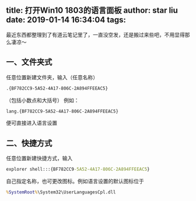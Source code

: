 title: 打开Win10 1803的语言面板
author: star liu
date: 2019-01-14 16:34:04
tags:
---
 最近东西都整理到了有道云笔记里了，一直没空发，还是搬过来些吧，不用显得那么凄凉～ 
<!--more--->
## 一、文件夹式
任意位置新建文件夹，输入（任意名称）
```cmd
.{BF782CC9-5A52-4A17-806C-2A894FFEEAC5}
```
（包括小数点和大括号）
例如：
```cmd
lang.{BF782CC9-5A52-4A17-806C-2A894FFEEAC5}
```
便可直接进入语言设置

## 二、快捷方式
任意位置新建快捷方式，输入
```cmd
explorer shell:::{BF782CC9-5A52-4A17-806C-2A894FFEEAC5}
```
自己指定名称，也可更改图标。例如语言设置的默认图标位于 
```cmd
%SystemRoot%\System32\UserLanguagesCpl.dll
```